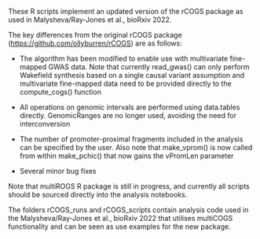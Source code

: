 These R scripts implement an updated version of the rCOGS package as used in Malysheva/Ray-Jones et al., bioRxiv 2022. 

The key differences from the original rCOGS package (https://github.com/ollyburren/rCOGS) are as follows:

* The algorithm has been modified to enable use with multivariate fine-mapped GWAS data. Note that currently read_gwas() can only perform Wakefield synthesis based on a single causal variant assumption and multivariate fine-mapped data need to be provided directly to the compute_cogs() function

* All operations on genomic intervals are performed using data.tables directly. GenomicRanges are no longer used, avoiding the need for interconversion

* The number of promoter-proximal fragments included in the analysis can be specified by the user. Also note that make_vprom() is now called from within make_pchic() that now gains the vPromLen parameter

* Several minor bug fixes

Note that multiROGS R package is still in progress, and currently all scripts should be sourced directly into the analysis notebooks. 

The folders rCOGS_runs and rCOGS_scripts contain analysis code used in the Malysheva/Ray-Jones et al., bioRxiv 2022 that utilises multiCOGS functionality and can be seen as use examples for the new package.
